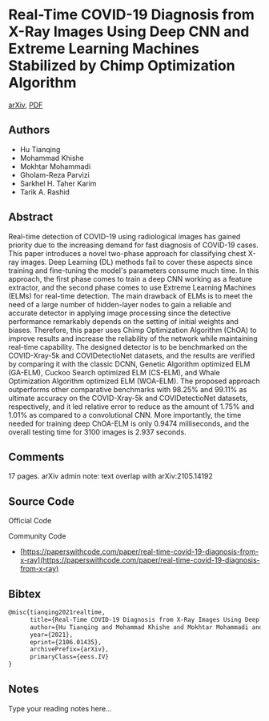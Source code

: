 
# Real-Time COVID-19 Diagnosis from X-Ray Images Using Deep CNN and Extreme Learning Machines Stabilized by Chimp Optimization Algorithm

[arXiv](https://arxiv.org/abs/2106.01435), [PDF](https://arxiv.org/pdf/2106.01435.pdf)

## Authors

- Hu Tianqing
- Mohammad Khishe
- Mokhtar Mohammadi
- Gholam-Reza Parvizi
- Sarkhel H. Taher Karim
- Tarik A. Rashid

## Abstract

Real-time detection of COVID-19 using radiological images has gained priority due to the increasing demand for fast diagnosis of COVID-19 cases. This paper introduces a novel two-phase approach for classifying chest X-ray images. Deep Learning (DL) methods fail to cover these aspects since training and fine-tuning the model's parameters consume much time. In this approach, the first phase comes to train a deep CNN working as a feature extractor, and the second phase comes to use Extreme Learning Machines (ELMs) for real-time detection. The main drawback of ELMs is to meet the need of a large number of hidden-layer nodes to gain a reliable and accurate detector in applying image processing since the detective performance remarkably depends on the setting of initial weights and biases. Therefore, this paper uses Chimp Optimization Algorithm (ChOA) to improve results and increase the reliability of the network while maintaining real-time capability. The designed detector is to be benchmarked on the COVID-Xray-5k and COVIDetectioNet datasets, and the results are verified by comparing it with the classic DCNN, Genetic Algorithm optimized ELM (GA-ELM), Cuckoo Search optimized ELM (CS-ELM), and Whale Optimization Algorithm optimized ELM (WOA-ELM). The proposed approach outperforms other comparative benchmarks with 98.25% and 99.11% as ultimate accuracy on the COVID-Xray-5k and COVIDetectioNet datasets, respectively, and it led relative error to reduce as the amount of 1.75% and 1.01% as compared to a convolutional CNN. More importantly, the time needed for training deep ChOA-ELM is only 0.9474 milliseconds, and the overall testing time for 3100 images is 2.937 seconds.

## Comments

17 pages. arXiv admin note: text overlap with arXiv:2105.14192

## Source Code

Official Code



Community Code

- [https://paperswithcode.com/paper/real-time-covid-19-diagnosis-from-x-ray](https://paperswithcode.com/paper/real-time-covid-19-diagnosis-from-x-ray)

## Bibtex

```tex
@misc{tianqing2021realtime,
      title={Real-Time COVID-19 Diagnosis from X-Ray Images Using Deep CNN and Extreme Learning Machines Stabilized by Chimp Optimization Algorithm}, 
      author={Hu Tianqing and Mohammad Khishe and Mokhtar Mohammadi and Gholam-Reza Parvizi and Sarkhel H. Taher Karim and Tarik A. Rashid},
      year={2021},
      eprint={2106.01435},
      archivePrefix={arXiv},
      primaryClass={eess.IV}
}
```

## Notes

Type your reading notes here...

